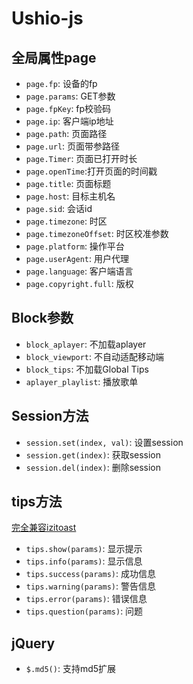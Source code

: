 # Ushio-js

## 全局属性page
+ `page.fp`: 设备的fp
+ `page.params`: GET参数
+ `page.fpKey`: fp校验码
+ `page.ip`: 客户端ip地址
+ `page.path`: 页面路径
+ `page.url`: 页面带参路径
+ `page.Timer`: 页面已打开时长
+ `page.openTime`:打开页面的时间戳
+ `page.title`: 页面标题
+ `page.host`: 目标主机名
+ `page.sid`: 会话id
+ `page.timezone`: 时区
+ `page.timezoneOffset`: 时区校准参数
+ `page.platform`: 操作平台
+ `page.userAgent`: 用户代理
+ `page.language`: 客户端语言
+ `page.copyright.full`: 版权 

## Block参数
+ `block_aplayer`: 不加载aplayer
+ `block_viewport`: 不自动适配移动端
+ `block_tips`: 不加载Global Tips
+ `aplayer_playlist`: 播放歌单

## Session方法
+ `session.set(index, val)`: 设置session
+ `session.get(index)`: 获取session
+ `session.del(index)`: 删除session

## tips方法
[完全兼容izitoast](https://izitoast.marcelodolza.com/)   
+ `tips.show(params)`: 显示提示
+ `tips.info(params)`: 显示信息
+ `tips.success(params)`: 成功信息
+ `tips.warning(params)`: 警告信息
+ `tips.error(params)`: 错误信息
+ `tips.question(params)`: 问题

## jQuery
+ `$.md5()`: 支持md5扩展

